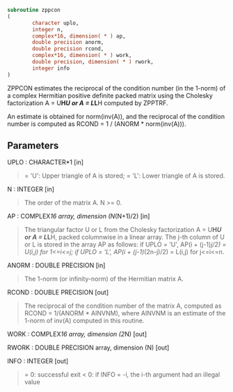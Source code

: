 ```fortran
subroutine zppcon
(
        character uplo,
        integer n,
        complex*16, dimension( * ) ap,
        double precision anorm,
        double precision rcond,
        complex*16, dimension( * ) work,
        double precision, dimension( * ) rwork,
        integer info
)
```

ZPPCON estimates the reciprocal of the condition number (in the
1-norm) of a complex Hermitian positive definite packed matrix using
the Cholesky factorization A = U**H*U or A = L*L**H computed by
ZPPTRF.

An estimate is obtained for norm(inv(A)), and the reciprocal of the
condition number is computed as RCOND = 1 / (ANORM * norm(inv(A))).

## Parameters
UPLO : CHARACTER*1 [in]
> = 'U':  Upper triangle of A is stored;
> = 'L':  Lower triangle of A is stored.

N : INTEGER [in]
> The order of the matrix A.  N >= 0.

AP : COMPLEX*16 array, dimension (N*(N+1)/2) [in]
> The triangular factor U or L from the Cholesky factorization
> A = U**H*U or A = L*L**H, packed columnwise in a linear
> array.  The j-th column of U or L is stored in the array AP
> as follows:
> if UPLO = 'U', AP(i + (j-1)*j/2) = U(i,j) for 1<=i<=j;
> if UPLO = 'L', AP(i + (j-1)*(2n-j)/2) = L(i,j) for j<=i<=n.

ANORM : DOUBLE PRECISION [in]
> The 1-norm (or infinity-norm) of the Hermitian matrix A.

RCOND : DOUBLE PRECISION [out]
> The reciprocal of the condition number of the matrix A,
> computed as RCOND = 1/(ANORM * AINVNM), where AINVNM is an
> estimate of the 1-norm of inv(A) computed in this routine.

WORK : COMPLEX*16 array, dimension (2*N) [out]

RWORK : DOUBLE PRECISION array, dimension (N) [out]

INFO : INTEGER [out]
> = 0:  successful exit
> < 0:  if INFO = -i, the i-th argument had an illegal value
